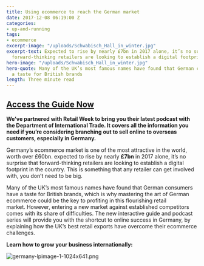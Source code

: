 ```yaml
---
title: Using ecommerce to reach the German market
date: 2017-12-08 06:19:00 Z
categories:
- up-and-running
tags:
- ecommerce
excerpt-image: "/uploads/Schwabisch_Hall_in_winter.jpg"
excerpt-text: Expected to rise by nearly £7bn in 2017 alone, it’s no surprise that
  forward-thinking retailers are looking to establish a digital footprint in Germany.
hero-image: "/uploads/Schwabisch_Hall_in_winter.jpg"
hero-quote: Many of the UK’s most famous names have found that German consumers have
  a taste for British brands
length: Three minute read
---
```


## **[Access the Guide Now](https://download.retail-week-connect.com/landing/dit-germany?ref=InsideRetail)**

**We’ve partnered with Retail Week to bring you their latest podcast with the Department of International Trade. It covers all the information you need if you’re considering branching out to sell online to overseas customers, especially in Germany.**

Germany’s ecommerce market is one of the most attractive in the world, worth over £60bn. expected to rise by nearly **£7bn** in 2017 alone, it’s no surprise that forward-thinking retailers are looking to establish a digital footprint in the country. This is something that any retailer can get involved with, you don’t need to be big.

Many of the UK’s most famous names have found that German consumers have a taste for British brands, which is why mastering the art of German ecommerce could be the key to profiting in this flourishing retail market. However, entering a new market against established competitors comes with its share of difficulties. The new interactive guide and podcast series will provide you with the shortcut to online success in Germany, by explaining how the UK’s best retail exports have overcome their ecommerce challenges.

**Learn how to grow your business internationally:**

![germany-lpimage-1-1024x641.png](/uploads/germany-lpimage-1-1024x641.png)